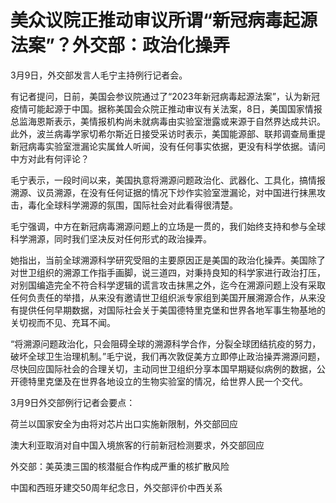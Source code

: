 # 美众议院正推动审议所谓“新冠病毒起源法案”？外交部：政治化操弄

3月9日，外交部发言人毛宁主持例行记者会。

有记者提问，日前，美国会参议院通过了“2023年新冠病毒起源法案”，认为新冠疫情可能起源于中国。据称美国会众院正推动审议有关法案，8日，美国国家情报总监海恩斯表示，美情报机构尚未就病毒由实验室泄露或来源于自然界达成共识。此外，波兰病毒学家切希尔斯近日接受采访时表示，美国能源部、联邦调查局重提新冠病毒实验室泄漏论实属耸人听闻，没有任何事实依据，更没有科学依据。请问中方对此有何评论？

毛宁表示，一段时间以来，美国执意将溯源问题政治化、武器化、工具化，搞情报溯源、议员溯源，在没有任何证据的情况下炒作实验室泄漏论，对中国进行抹黑攻击，毒化全球科学溯源的氛围，国际社会对此看得很清楚。

毛宁强调，中方在新冠病毒溯源问题上的立场是一贯的，我们始终支持和参与全球科学溯源，同时我们坚决反对任何形式的政治操弄。

她指出，当前全球溯源科学研究受阻的主要原因正是美国的政治化操弄。美国除了对世卫组织的溯源工作指手画脚，说三道四，对秉持良知的科学家进行政治打压，对别国编造完全不符合科学逻辑的谎言攻击抹黑之外，迄今在溯源问题上没有采取任何负责任的举措，从来没有邀请世卫组织派专家组到美国开展溯源合作，从来没有提供任何早期数据，对国际社会关于美国德特里克堡和世界各地军事生物基地的关切视而不见、充耳不闻。

“将溯源问题政治化，只会阻碍全球的溯源科学合作，分裂全球团结抗疫的努力，破坏全球卫生治理机制。”毛宁说，我们再次敦促美方立即停止政治操弄溯源问题，尽快回应国际社会的合理关切，主动同世卫组织分享本国早期疑似病例的数据，公开德特里克堡及在世界各地设立的生物实验室的情况，给世界人民一个交代。

3月9日外交部例行记者会要点：

荷兰以国家安全为由将对芯片出口实施新限制，外交部回应

澳大利亚取消对自中国入境旅客的行前新冠检测要求，外交部回应

外交部：美英澳三国的核潜艇合作构成严重的核扩散风险

中国和西班牙建交50周年纪念日，外交部评价中西关系

